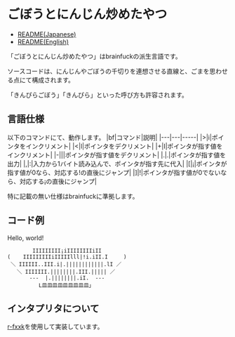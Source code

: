 # ごぼうとにんじん炒めたやつ
- [README(Japanese)](https://github.com/yamaserif/kimpira_lang/blob/main/README.md)
- [README(English)](https://github.com/yamaserif/kimpira_lang/blob/main/README_en.md)

「ごぼうとにんじん炒めたやつ」はbrainfuckの派生言語です。

ソースコードは、にんじんやごぼうの千切りを連想させる直線と、ごまを思わせる点にて構成されます。

「きんぴらごぼう」「きんぴら」といった呼び方も許容されます。

## 言語仕様
以下のコマンドにて、動作します。
|bf|コマンド|説明|
|---|---|-----|
|>|i|ポインタをインクリメント|
|<|l|ポインタをデクリメント|
|+|I|ポインタが指す値をインクリメント|
|-|&#124;|ポインタが指す値をデクリメント|
|.|.|ポインタが指す値を出力|
|,|:|入力から1バイト読み込んで、ポインタが指す先に代入|
|[|¡|ポインタが指す値が0なら、対応する!の直後にジャンプ|
|]|!|ポインタが指す値が0でないなら、対応する¡の直後にジャンプ|

特に記載の無い仕様はbrainfuckに準拠します。

## コード例
Hello, world!
```
        IIIIIIIII¡iIIIIIIIIiII
(    IIIIIIIIIiIIIIIlll|!i.iII.I     )
 ＼ IIIIII..III.i|.||||||||||||.lI ／
   ＼ IIIIIII.||||||||.III.||||| ／
       ---  |.||||||||.iI.  ---
          L皿皿皿皿皿皿皿皿皿」
```

## インタプリタについて
[r-fxxk](https://github.com/masarakki/r-fxxk)を使用して実装しています。
